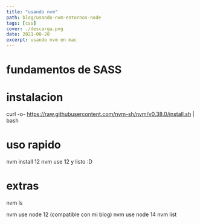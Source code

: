 ```yaml
---
title: "usando nvm"
path: blog/usando-nvm-entornos-node
tags: [css]
cover: ./descarga.png
date: 2021-08-20
excerpt: usando nvm en mac
---
```


# fundamentos de SASS

# instalacion

curl -o- https://raw.githubusercontent.com/nvm-sh/nvm/v0.38.0/install.sh | bash

# uso rapido

nvm install 12
nvm use 12
y listo :D

# extras

nvm ls

nvm use node 12 (compatible con mi blog)
nvm use node 14
nvm list
